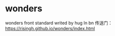 # wonders
wonders front standard writed by hug ln bn
 传送门：https://risingh.github.io/wonders/index.html
